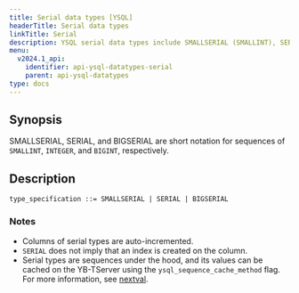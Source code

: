 ```yaml
---
title: Serial data types [YSQL]
headerTitle: Serial data types
linkTitle: Serial
description: YSQL serial data types include SMALLSERIAL (SMALLINT), SERIAL (INTEGER), and BIGSERIAL (BIGINT).
menu:
  v2024.1_api:
    identifier: api-ysql-datatypes-serial
    parent: api-ysql-datatypes
type: docs
---
```


## Synopsis

SMALLSERIAL, SERIAL, and BIGSERIAL are short notation for sequences of `SMALLINT`, `INTEGER`, and `BIGINT`, respectively.

## Description

```ebnf
type_specification ::= SMALLSERIAL | SERIAL | BIGSERIAL
```

### Notes

- Columns of serial types are auto-incremented.
- `SERIAL` does not imply that an index is created on the column.
- Serial types are sequences under the hood, and its values can be cached on the YB-TServer using the `ysql_sequence_cache_method` flag. For more information, see [nextval](../../exprs/func_nextval/).
